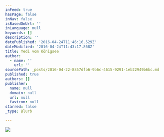 ```yaml
---
inFeed: true
hasPage: false
inNav: false
isBasedOnUrl: ''
inLanguage: null
keywords: []
description: ''
datePublished: '2016-04-24T11:46:16.529Z'
dateModified: '2016-04-24T11:43:17.868Z'
title: Yedi vom Königsee
author:
  - name: ''
    url: ''
sourcePath: _posts/2016-04-22-8857dfb6-9b6c-4615-9291-1eb22949b6bc.md
published: true
authors: []
publisher:
  name: null
  domain: null
  url: null
  favicon: null
starred: false
_type: Blurb

---
```

![](https://the-grid-user-content.s3-us-west-2.amazonaws.com/bcf99d71-dd98-4fe4-a162-fa425a194648.jpg)